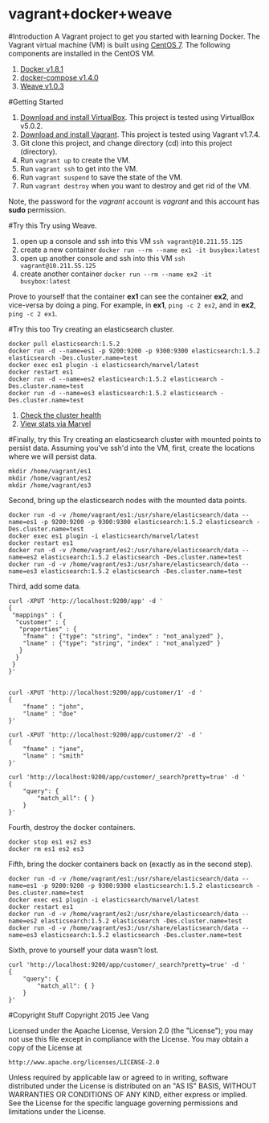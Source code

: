 vagrant+docker+weave
====================

#Introduction
A Vagrant project to get you started with learning Docker. The Vagrant
virtual machine (VM) is built using [CentOS 7](https://atlas.hashicorp.com/centos/boxes/7).
The following components are installed in the CentOS VM.

1. [Docker v1.8.1](https://www.docker.com/)
2. [docker-compose v1.4.0](https://docs.docker.com/compose/)
3. [Weave v1.0.3](http://weave.works/)

#Getting Started
1. [Download and install VirtualBox](https://www.virtualbox.org/wiki/Downloads). This project is tested using VirtualBox v5.0.2.
2. [Download and install Vagrant](http://www.vagrantup.com/downloads.html). This project is tested using Vagrant  v1.7.4.
3. Git clone this project, and change directory (cd) into this project (directory).
4. Run ```vagrant up``` to create the VM.
5. Run ```vagrant ssh``` to get into the VM.
6. Run ```vagrant suspend``` to save the state of the VM.
7. Run ```vagrant destroy``` when you want to destroy and get rid of the VM.

Note, the password for the _vagrant_ account is _vagrant_ and this account has __sudo__ permission.

#Try this
Try using Weave.

1. open up a console and ssh into this VM ```ssh vagrant@10.211.55.125```
2. create a new container ```docker run --rm --name ex1 -it busybox:latest```
3. open up another console and ssh into this VM ```ssh vagrant@10.211.55.125```
4. create another container ```docker run --rm --name ex2 -it busybox:latest```

Prove to yourself that the container __ex1__ can see the container __ex2__, and vice-versa by doing a ping. For example, in __ex1__, ```ping -c 2 ex2```, and in __ex2__, ```ping -c 2 ex1```.

#Try this too
Try creating an elasticsearch cluster.

```
docker pull elasticsearch:1.5.2
docker run -d --name=es1 -p 9200:9200 -p 9300:9300 elasticsearch:1.5.2 elasticsearch -Des.cluster.name=test
docker exec es1 plugin -i elasticsearch/marvel/latest
docker restart es1
docker run -d --name=es2 elasticsearch:1.5.2 elasticsearch -Des.cluster.name=test
docker run -d --name=es3 elasticsearch:1.5.2 elasticsearch -Des.cluster.name=test
```

1. [Check the cluster health](http://10.211.55.125:9200/_cluster/health?pretty=true)
2. [View stats via Marvel](http://10.211.55.125:9200/_plugin/marvel)

#Finally, try this
Try creating an elasticsearch cluster with mounted points to persist data. Assuming you've ssh'd into the VM, first, create the locations where we will persist data.

```
mkdir /home/vagrant/es1
mkdir /home/vagrant/es2
mkdir /home/vagrant/es3
````

Second, bring up the elasticsearch nodes with the mounted data points.

```
docker run -d -v /home/vagrant/es1:/usr/share/elasticsearch/data --name=es1 -p 9200:9200 -p 9300:9300 elasticsearch:1.5.2 elasticsearch -Des.cluster.name=test
docker exec es1 plugin -i elasticsearch/marvel/latest
docker restart es1
docker run -d -v /home/vagrant/es2:/usr/share/elasticsearch/data --name=es2 elasticsearch:1.5.2 elasticsearch -Des.cluster.name=test
docker run -d -v /home/vagrant/es3:/usr/share/elasticsearch/data --name=es3 elasticsearch:1.5.2 elasticsearch -Des.cluster.name=test
```

Third, add some data.

```
curl -XPUT 'http://localhost:9200/app' -d '
{
 "mappings" : {
  "customer" : {
   "properties" : {
    "fname" : {"type": "string", "index" : "not_analyzed" },
    "lname" : {"type": "string", "index" : "not_analyzed" }
   }
  }
 }
}'


curl -XPUT 'http://localhost:9200/app/customer/1' -d '
{
    "fname" : "john",
	"lname" : "doe"
}'

curl -XPUT 'http://localhost:9200/app/customer/2' -d '
{
    "fname" : "jane",
	"lname" : "smith"
}'

curl 'http://localhost:9200/app/customer/_search?pretty=true' -d '
{
	"query": {
		"match_all": { }
	}
}'
```

Fourth, destroy the docker containers.

```
docker stop es1 es2 es3
docker rm es1 es2 es3
```

Fifth, bring the docker containers back on (exactly as in the second step).

```
docker run -d -v /home/vagrant/es1:/usr/share/elasticsearch/data --name=es1 -p 9200:9200 -p 9300:9300 elasticsearch:1.5.2 elasticsearch -Des.cluster.name=test
docker exec es1 plugin -i elasticsearch/marvel/latest
docker restart es1
docker run -d -v /home/vagrant/es2:/usr/share/elasticsearch/data --name=es2 elasticsearch:1.5.2 elasticsearch -Des.cluster.name=test
docker run -d -v /home/vagrant/es3:/usr/share/elasticsearch/data --name=es3 elasticsearch:1.5.2 elasticsearch -Des.cluster.name=test
```

Sixth, prove to yourself your data wasn't lost.

```
curl 'http://localhost:9200/app/customer/_search?pretty=true' -d '
{
	"query": {
		"match_all": { }
	}
}'
```

#Copyright Stuff
Copyright 2015 Jee Vang

Licensed under the Apache License, Version 2.0 (the "License");
you may not use this file except in compliance with the License.
You may obtain a copy of the License at

    http://www.apache.org/licenses/LICENSE-2.0

Unless required by applicable law or agreed to in writing, software
distributed under the License is distributed on an "AS IS" BASIS,
WITHOUT WARRANTIES OR CONDITIONS OF ANY KIND, either express or implied.
See the License for the specific language governing permissions and
limitations under the License.

